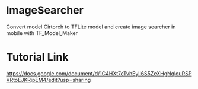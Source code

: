 # ImageSearcher
Convert model Cirtorch to TFLite model and create image searcher in mobile with TF_Model_Maker

# Tutorial Link
https://docs.google.com/document/d/1C4HXt7cTvhEyil6S5ZeXHgNqlouRSPVRtoEJKRjpEM4/edit?usp=sharing
